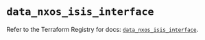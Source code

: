 # `data_nxos_isis_interface`

Refer to the Terraform Registry for docs: [`data_nxos_isis_interface`](https://registry.terraform.io/providers/ciscodevnet/nxos/0.5.10/docs/data-sources/isis_interface).

